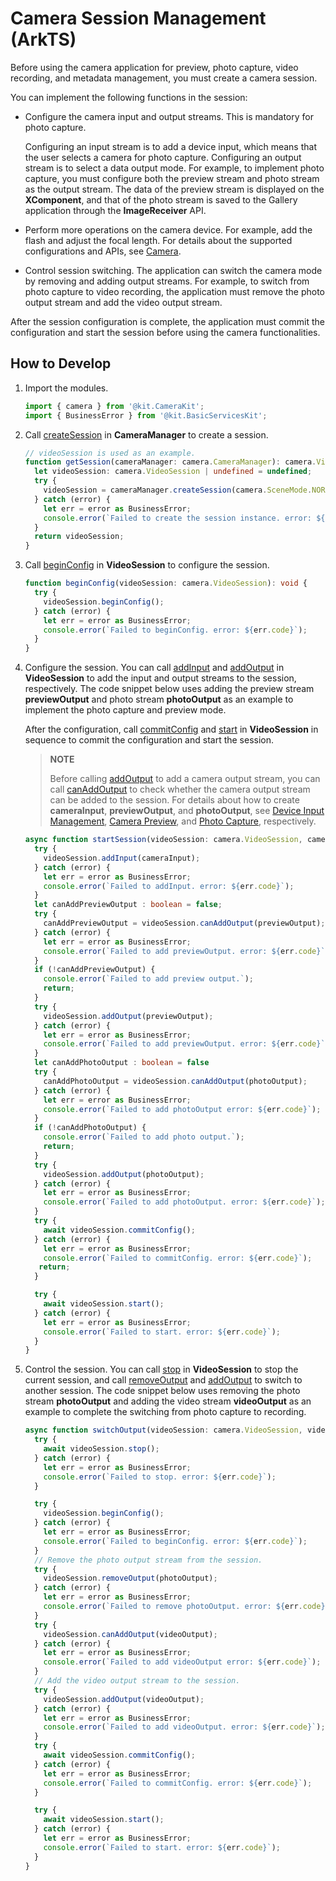 # Camera Session Management (ArkTS)
<!--Kit: Camera Kit-->
<!--Subsystem: Multimedia-->
<!--Owner: @qano-->
<!--Designer: @leo_ysl-->
<!--Tester: @xchaosioda-->
<!--Adviser: @zengyawen-->

Before using the camera application for preview, photo capture, video recording, and metadata management, you must create a camera session.

You can implement the following functions in the session:

- Configure the camera input and output streams. This is mandatory for photo capture.
  
  Configuring an input stream is to add a device input, which means that the user selects a camera for photo capture. Configuring an output stream is to select a data output mode. For example, to implement photo capture, you must configure both the preview stream and photo stream as the output stream. The data of the preview stream is displayed on the **XComponent**, and that of the photo stream is saved to the Gallery application through the **ImageReceiver** API.

- Perform more operations on the camera device. For example, add the flash and adjust the focal length. For details about the supported configurations and APIs, see [Camera](../../reference/apis-camera-kit/arkts-apis-camera.md).

- Control session switching. The application can switch the camera mode by removing and adding output streams. For example, to switch from photo capture to video recording, the application must remove the photo output stream and add the video output stream.

After the session configuration is complete, the application must commit the configuration and start the session before using the camera functionalities.

## How to Develop
1. Import the modules.
     
   ```ts
   import { camera } from '@kit.CameraKit';
   import { BusinessError } from '@kit.BasicServicesKit';
   ```

2. Call [createSession](../../reference/apis-camera-kit/arkts-apis-camera-CameraManager.md#createsession11) in **CameraManager** to create a session.
     
   ```ts
   // videoSession is used as an example.
   function getSession(cameraManager: camera.CameraManager): camera.VideoSession | undefined {
     let videoSession: camera.VideoSession | undefined = undefined;
     try {
       videoSession = cameraManager.createSession(camera.SceneMode.NORMAL_VIDEO) as camera.VideoSession;
     } catch (error) {
       let err = error as BusinessError;
       console.error(`Failed to create the session instance. error: ${err.code}`);
     }
     return videoSession;
   }
   ```

3. Call [beginConfig](../../reference/apis-camera-kit/arkts-apis-camera-Session.md#beginconfig11) in **VideoSession** to configure the session.
     
   ```ts
   function beginConfig(videoSession: camera.VideoSession): void {
     try {
       videoSession.beginConfig();
     } catch (error) {
       let err = error as BusinessError;
       console.error(`Failed to beginConfig. error: ${err.code}`);
     }
   }
   ```

4. Configure the session. You can call [addInput](../../reference/apis-camera-kit/arkts-apis-camera-Session.md#addinput11) and [addOutput](../../reference/apis-camera-kit/arkts-apis-camera-Session.md#addoutput11) in **VideoSession** to add the input and output streams to the session, respectively. The code snippet below uses adding the preview stream **previewOutput** and photo stream **photoOutput** as an example to implement the photo capture and preview mode.

     After the configuration, call [commitConfig](../../reference/apis-camera-kit/arkts-apis-camera-Session.md#commitconfig11) and [start](../../reference/apis-camera-kit/arkts-apis-camera-Session.md#start11) in **VideoSession** in sequence to commit the configuration and start the session.

     > **NOTE**
     >
     > Before calling [addOutput](../../reference/apis-camera-kit/arkts-apis-camera-Session.md#addoutput11) to add a camera output stream, you can call [canAddOutput](../../reference/apis-camera-kit/arkts-apis-camera-Session.md#canaddoutput11) to check whether the camera output stream can be added to the session.
     > For details about how to create **cameraInput**, **previewOutput**, and **photoOutput**, see [Device Input Management](camera-device-input.md), [Camera Preview](camera-preview.md), and [Photo Capture](camera-shooting.md), respectively.
     
   ```ts
   async function startSession(videoSession: camera.VideoSession, cameraInput: camera.CameraInput, previewOutput: camera.PreviewOutput, photoOutput: camera.PhotoOutput): Promise<void> {
     try {
       videoSession.addInput(cameraInput);
     } catch (error) {
       let err = error as BusinessError;
       console.error(`Failed to addInput. error: ${err.code}`);
     }
     let canAddPreviewOutput : boolean = false;
     try {
       canAddPreviewOutput = videoSession.canAddOutput(previewOutput);
     } catch (error) {
       let err = error as BusinessError;
       console.error(`Failed to add previewOutput. error: ${err.code}`);
     } 
     if (!canAddPreviewOutput) {
       console.error(`Failed to add preview output.`);
       return;
     }
     try {
       videoSession.addOutput(previewOutput);
     } catch (error) {
       let err = error as BusinessError;
       console.error(`Failed to add previewOutput. error: ${err.code}`);
     }
     let canAddPhotoOutput : boolean = false
     try {
       canAddPhotoOutput = videoSession.canAddOutput(photoOutput);
     } catch (error) {
       let err = error as BusinessError;
       console.error(`Failed to add photoOutput error: ${err.code}`);
     }
     if (!canAddPhotoOutput) {
       console.error(`Failed to add photo output.`);
       return;
     }
     try {
       videoSession.addOutput(photoOutput);
     } catch (error) {
       let err = error as BusinessError;
       console.error(`Failed to add photoOutput. error: ${err.code}`);
     }
     try {
       await videoSession.commitConfig();
     } catch (error) {
       let err = error as BusinessError;
       console.error(`Failed to commitConfig. error: ${err.code}`);
      return;
     }
   
     try {
       await videoSession.start();
     } catch (error) {
       let err = error as BusinessError;
       console.error(`Failed to start. error: ${err.code}`);
     }
   }
   ```

5. Control the session. You can call [stop](../../reference/apis-camera-kit/arkts-apis-camera-Session.md#stop11) in **VideoSession** to stop the current session, and call [removeOutput](../../reference/apis-camera-kit/arkts-apis-camera-Session.md#removeoutput11) and [addOutput](../../reference/apis-camera-kit/arkts-apis-camera-Session.md#addoutput11) to switch to another session. The code snippet below uses removing the photo stream **photoOutput** and adding the video stream **videoOutput** as an example to complete the switching from photo capture to recording.

   ```ts
   async function switchOutput(videoSession: camera.VideoSession, videoOutput: camera.VideoOutput, photoOutput: camera.PhotoOutput): Promise<void> {
     try {
       await videoSession.stop();
     } catch (error) {
       let err = error as BusinessError;
       console.error(`Failed to stop. error: ${err.code}`);
     }
   
     try {
       videoSession.beginConfig();
     } catch (error) {
       let err = error as BusinessError;
       console.error(`Failed to beginConfig. error: ${err.code}`);
     }
     // Remove the photo output stream from the session.
     try {
       videoSession.removeOutput(photoOutput);
     } catch (error) {
       let err = error as BusinessError;
       console.error(`Failed to remove photoOutput. error: ${err.code}`);
     }
     try {
       videoSession.canAddOutput(videoOutput);
     } catch (error) {
       let err = error as BusinessError;
       console.error(`Failed to add videoOutput error: ${err.code}`);
     }
     // Add the video output stream to the session.
     try {
       videoSession.addOutput(videoOutput);
     } catch (error) {
       let err = error as BusinessError;
       console.error(`Failed to add videoOutput. error: ${err.code}`);
     }
     try {
       await videoSession.commitConfig();
     } catch (error) {
       let err = error as BusinessError;
       console.error(`Failed to commitConfig. error: ${err.code}`);
     }
   
     try {
       await videoSession.start();
     } catch (error) {
       let err = error as BusinessError;
       console.error(`Failed to start. error: ${err.code}`);
     }
   }
   ```
